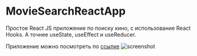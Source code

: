 # MovieSearchReactApp #

Простое React JS приложение по поиску кино, с использование React Hooks. А точнее useState, useEffect и useReducer.

Приложение можно посмотреть по [ссылке](https://dumantorbayev.github.io/MovieSearchReactApp/)
![screenshot](https://i.imgur.com/qM2MzXO.jpeg)
